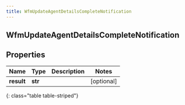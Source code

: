 ```yaml
---
title: WfmUpdateAgentDetailsCompleteNotification
---
```

## WfmUpdateAgentDetailsCompleteNotification

## Properties

|Name | Type | Description | Notes|
|------------ | ------------- | ------------- | -------------|
| **result** | **str** |  | [optional] |
{: class="table table-striped"}


